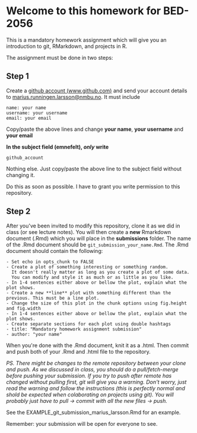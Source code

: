 # Welcome to this homework for BED-2056
 
This is a mandatory homework assignment which will give you an introduction to git, RMarkdown, and projects in R.

The assignment must be done in two steps:

## Step 1

Create a [github account (www.github.com)](https://www.github.com) and send your account details to marius.runningen.larsson@nmbu.no. It must include

```
name: your name
username: your username
email: your email
```

Copy/paste the above lines and change **your name**, **your username** and **your email**

**In the subject field (emnefelt), _only_ write**

```
github_account
```

Nothing else. Just copy/paste the above line to the subject field without changing it.

Do this as soon as possible. I have to grant you write permission to this repository.

## Step 2
 
After you've been invited to modify this repository, clone it as we did in class (or see lecture notes). You will then create a **new** Rmarkdown document (.Rmd) which you will place in the **submissions** folder. The name of the .Rmd document should be `git_submission_your_name.Rmd`. The .Rmd document should contain the following:

```
- Set echo in opts_chunk to FALSE
- Create a plot of something interesting or something random. 
  It doesn't really matter as long as you create a plot of some data. 
  You can modify and style it as much or as little as you like.
- In 1-4 sentences either above or bellow the plot, explain what the plot shows.
- Create a new **line** plot with something different than the previous. This must be a line plot.
- Change the size of this plot in the chunk options using fig.height and fig.width
- In 1-4 sentences either above or bellow the plot, explain what the plot shows.
- Create separate sections for each plot using double hashtags
- title: "Mandatory homework assignment submission"
- author: "your name"
```

When you're done with the .Rmd document, knit it as a .html. Then commit and push both of your .Rmd and .html file to the repository. 

*PS. There might be changes to the remote repository between your clone and push. As we discussed in class, you should do a pull/fetch-merge before pushing your submission. If you try to push after remote has changed without pulling first, git will give you a warning. Don't worry, just read the warning and follow the instructions (this is perfectly normal and shold be expected when colaborating on projects using git). You will probably just have to pull -> commit with all the new files -> push.*

See the EXAMPLE_git_submission_marius_larsson.Rmd for an example.

Remember: your submission will be open for everyone to see. 
